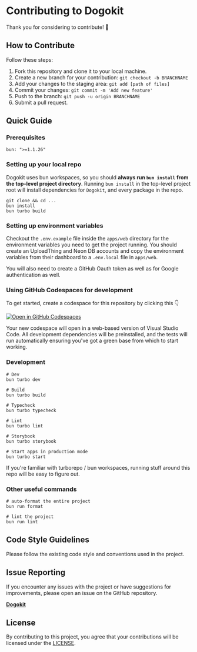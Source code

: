 # Contributing to Dogokit

Thank you for considering to contribute! :tada:

## How to Contribute

Follow these steps:

1. Fork this repository and clone it to your local machine.
2. Create a new branch for your contribution: `git checkout -b BRANCHNAME`
3. Add your changes to the staging area: `git add [path of files]`
4. Commit your changes: `git commit -m 'Add new feature'`
5. Push to the branch: `git push -u origin BRANCHNAME`
6. Submit a pull request.

## Quick Guide

### Prerequisites

```shell
bun: ">=1.1.26"
```

### Setting up your local repo

Dogokit uses bun workspaces, so you should **always run `bun install` from the top-level project directory**. Running `bun install` in the top-level project root will install dependencies for `Dogokit`, and every package in the repo.

```shell
git clone && cd ...
bun install
bun turbo build
```

### Setting up environment variables

Checkout the `.env.example` file inside the `apps/web` directory for the environment variables you need to get the project running. You should create an UploadThing and Neon DB accounts and copy the environment variables from their dashboard to a `.env.local` file in `apps/web`.

You will also need to create a GitHub Oauth token as well as for Google authentication as well.

### Using GitHub Codespaces for development

To get started, create a codespace for this repository by clicking this 👇

[![Open in GitHub Codespaces](https://github.com/codespaces/badge.svg)](https://codespaces.new/dogokit/dogokit-akita)

Your new codespace will open in a web-based version of Visual Studio Code. All development dependencies will be preinstalled, and the tests will run automatically ensuring you've got a green base from which to start working.

### Development

```shell
# Dev
bun turbo dev

# Build
bun turbo build

# Typecheck
bun turbo typecheck

# Lint
bun turbo lint

# Storybook
bun turbo storybook

# Start apps in production mode
bun turbo start
```

If you're familiar with turborepo / bun workspaces, running stuff around this repo will be easy to figure out.

### Other useful commands

```shell
# auto-format the entire project
bun run format
```

```shell
# lint the project
bun run lint
```

## Code Style Guidelines

Please follow the existing code style and conventions used in the project.

## Issue Reporting

If you encounter any issues with the project or have suggestions for improvements, please open an issue on the GitHub repository.

**[Dogokit](https://github.com/dogokit/dogokit-akita/issues)**

## License

By contributing to this project, you agree that your contributions will be licensed under the [LICENSE](LICENSE).
